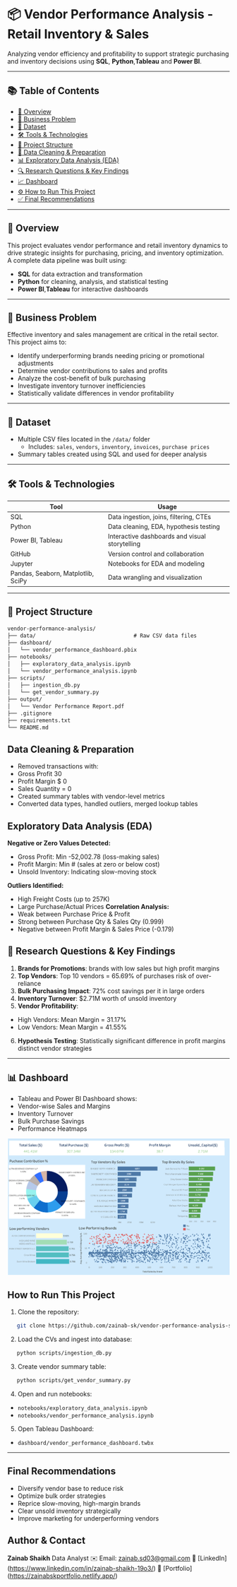 # 📦 Vendor Performance Analysis - Retail Inventory & Sales

Analyzing vendor efficiency and profitability to support strategic purchasing and inventory decisions using **SQL**, **Python**,**Tableau** and **Power BI**.

---

## 📚 Table of Contents

- [📌 Overview](#-overview)
- [💼 Business Problem](#-business-problem)
- [📂 Dataset](#-dataset)
- [🛠️ Tools & Technologies](#-tools--technologies)
- [📁 Project Structure](#-project-structure)
- [🧹 Data Cleaning & Preparation](#-data-cleaning--preparation)
- [📊 Exploratory Data Analysis (EDA)](#-exploratory-data-analysis-eda)
- [🔍 Research Questions & Key Findings](#-research-questions--key-findings)
- [📈 Dashboard](#-dashboard)
- [⚙️ How to Run This Project](#️-how-to-run-this-project)
- [✅ Final Recommendations](#-final-recommendations)

---

## 📌 Overview

This project evaluates vendor performance and retail inventory dynamics to drive strategic insights for purchasing, pricing, and inventory optimization. A complete data pipeline was built using:

- **SQL** for data extraction and transformation
- **Python** for cleaning, analysis, and statistical testing
- **Power BI**,**Tableau** for interactive dashboards

---

## 💼 Business Problem

Effective inventory and sales management are critical in the retail sector. This project aims to:

- Identify underperforming brands needing pricing or promotional adjustments
- Determine vendor contributions to sales and profits
- Analyze the cost-benefit of bulk purchasing
- Investigate inventory turnover inefficiencies
- Statistically validate differences in vendor profitability

---

## 📂 Dataset

- Multiple CSV files located in the `/data/` folder
  - Includes: `sales`, `vendors`, `inventory`, `invoices`, `purchase prices`
- Summary tables created using SQL and used for deeper analysis

---

## 🛠️ Tools & Technologies

| Tool                               | Usage                                          |
| ---------------------------------- | ---------------------------------------------- |
| SQL                                | Data ingestion, joins, filtering, CTEs         |
| Python                             | Data cleaning, EDA, hypothesis testing         |
| Power BI, Tableau                  | Interactive dashboards and visual storytelling |
| GitHub                             | Version control and collaboration              |
| Jupyter                            | Notebooks for EDA and modeling                 |
| Pandas, Seaborn, Matplotlib, SciPy | Data wrangling and visualization               |

---

## 📁 Project Structure

```plaintext
vendor-performance-analysis/
├── data/                               # Raw CSV data files
├── dashboard/
│   └── vendor_performance_dashboard.pbix
├── notebooks/
│   ├── exploratory_data_analysis.ipynb
│   └── vendor_performance_analysis.ipynb
├── scripts/
│   ├── ingestion_db.py
│   └── get_vendor_summary.py
├── output/
│   └── Vendor Performance Report.pdf
├── .gitignore
├── requirements.txt
└── README.md
```

## Data Cleaning & Preparation

- Removed transactions with:
- Gross Profit 30
- Profit Margin $ 0
- Sales Quantity = 0
- Created
  summary tables with vendor-level metrics
- Converted data types, handled outliers, merged lookup tables

## Exploratory Data Analysis (EDA)

**Negative or Zero Values Detected:**

- Gross Profit: Min -52,002.78 (loss-making sales)
- Profit Margin: Min # (sales at zero or below cost)
- Unsold Inventory: Indicating slow-moving stock

**Outliers Identified:**

- High Freight Costs (up to 257K)
- Large Purchase/Actual Prices
  **Correlation Analysis:**
- Weak between Purchase Price & Profit
- Strong between Purchase Qty & Sales Qty (0.999)
- Negative between Profit Margin & Sales Price (-0.179)

## 🔎 Research Questions & Key Findings

1. **Brands for Promotions**:
   brands with low sales but high profit margins
2. **Top Vendors**: Top 10 vendors
   = 65.69% of purchases risk of over-reliance
3. **Bulk Purchasing Impact**: 72% cost savings per it in large orders
4. **Inventory Turnover**: $2.71M worth of unsold inventory
5. **Vendor Profitability**:

- High Vendors: Mean Margin = 31.17%
- Low Vendors: Mean Margin = 41.55%

6. **Hypothesis Testing**: Statistically significant difference in profit margins distinct vendor strategies

---

## 📊 Dashboard

- Tableau and Power BI Dashboard shows:
- Vendor-wise Sales and Margins
- Inventory Turnover
- Bulk Purchase Savings
- Performance Heatmaps

![Vendor Performance Dashboard](images/dashboard.png)

## How to Run This Project

1. Clone the repository:

```bash
   git clone https://github.com/zainab-sk/vendor-performance-analysis-sql-python-tableau-powerbi.git
```

2. Load the CVs and ingest into database:

```bash
   python scripts/ingestion_db.py
```

3. Create vendor summary table:

```bash
   python scripts/get_vendor_summary.py
```

4. Open and run notebooks:

- `notebooks/exploratory_data_analysis.ipynb`
- `notebooks/vendor_performance_analysis.ipynb`

5. Open Tableau Dashboard:

- `dashboard/vendor_performance_dashboard.twbx`

---

## Final Recommendations

- Diversify vendor base to reduce risk
- Optimize bulk order strategies
- Reprice slow-moving, high-margin brands
- Clear unsold inventory strategically
- Improve marketing for underperforming vendors

## Author & Contact

**Zainab Shaikh**
Data Analyst
✉️ Email: zainab.sd03@gmail.com
🔗 [LinkedIn] (https://www.linkedin.com/in/zainab-shaikh-19o3/)
🔗 [Portfolio] (https://zainabskportfolio.netlify.app/)
